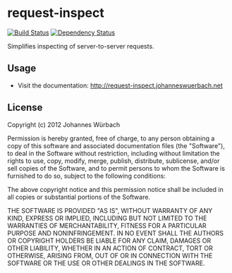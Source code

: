 # request-inspect #
[![Build Status](https://travis-ci.org/johanneswuerbach/request-inspect.png?branch=master)](https://travis-ci.org/johanneswuerbach/request-inspect) [![Dependency Status](https://gemnasium.com/johanneswuerbach/request-inspect.png)](https://gemnasium.com/johanneswuerbach/request-inspect)

Simplifies inspecting of server-to-server requests.

## Usage ##
* Visit the documentation: http://request-inspect.johanneswuerbach.net

## License ##

Copyright (c) 2012 Johannes Würbach

Permission is hereby granted, free of charge, to any person obtaining
a copy of this software and associated documentation files (the
"Software"), to deal in the Software without restriction, including
without limitation the rights to use, copy, modify, merge, publish,
distribute, sublicense, and/or sell copies of the Software, and to
permit persons to whom the Software is furnished to do so, subject to
the following conditions:

The above copyright notice and this permission notice shall be
included in all copies or substantial portions of the Software.

THE SOFTWARE IS PROVIDED "AS IS", WITHOUT WARRANTY OF ANY KIND,
EXPRESS OR IMPLIED, INCLUDING BUT NOT LIMITED TO THE WARRANTIES OF
MERCHANTABILITY, FITNESS FOR A PARTICULAR PURPOSE AND
NONINFRINGEMENT. IN NO EVENT SHALL THE AUTHORS OR COPYRIGHT HOLDERS BE
LIABLE FOR ANY CLAIM, DAMAGES OR OTHER LIABILITY, WHETHER IN AN ACTION
OF CONTRACT, TORT OR OTHERWISE, ARISING FROM, OUT OF OR IN CONNECTION
WITH THE SOFTWARE OR THE USE OR OTHER DEALINGS IN THE SOFTWARE.